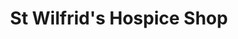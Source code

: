 ---
title: "St Wilfrid's Hospice Shop"
url: /bognor-regis/st-wilfrids-hospice-shop/
shop: charity
---